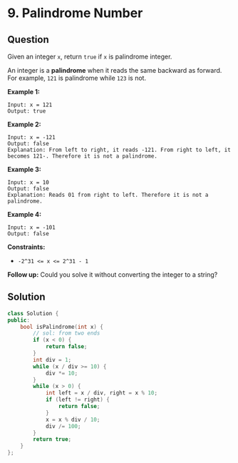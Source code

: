 # 9. Palindrome Number

## Question

Given an integer `x`, return `true` if `x` is palindrome integer.

An integer is a **palindrome** when it reads the same backward as forward. For example, `121` is palindrome while `123` is not.

**Example 1:**

```text
Input: x = 121
Output: true
```

**Example 2:**

```text
Input: x = -121
Output: false
Explanation: From left to right, it reads -121. From right to left, it becomes 121-. Therefore it is not a palindrome.
```

**Example 3:**

```text
Input: x = 10
Output: false
Explanation: Reads 01 from right to left. Therefore it is not a palindrome.
```

**Example 4:**

```text
Input: x = -101
Output: false
```

**Constraints:**

* `-2^31 <= x <= 2^31 - 1`

 **Follow up:** Could you solve it without converting the integer to a string?

## Solution

```cpp
class Solution {
public:
    bool isPalindrome(int x) {
        // sol: from two ends
        if (x < 0) {
            return false;
        }
        int div = 1;
        while (x / div >= 10) {
            div *= 10;
        }
        while (x > 0) {
            int left = x / div, right = x % 10;
            if (left != right) {
                return false;
            }
            x = x % div / 10;
            div /= 100;
        }
        return true;
    }
};
```

